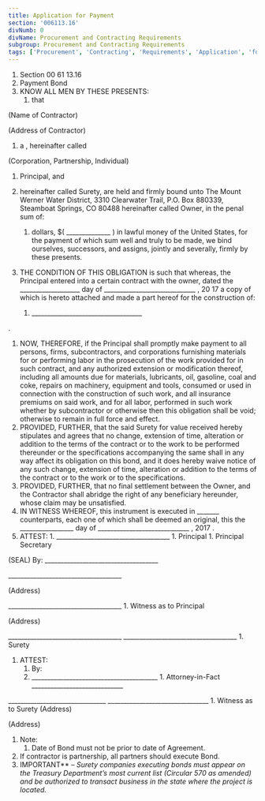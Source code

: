 ```yaml
---
title: Application for Payment
section: '006113.16'
divNumb: 0
divName: Procurement and Contracting Requirements
subgroup: Procurement and Contracting Requirements
tags: ['Procurement', 'Contracting', 'Requirements', 'Application', 'for', 'Payment']
---
```


   1. Section 00 61 13.16
   1. Payment Bond
   1. KNOW ALL MEN BY THESE PRESENTS:
      1. that


(Name of Contractor)


(Address of Contractor)
   1. a , hereinafter called 

 (Corporation, Partnership, Individual)
   1. Principal, and 

   1. hereinafter called Surety, are held and firmly bound unto The Mount Werner Water District, 3310 Clearwater Trail, P.O. Box 880339, Steamboat Springs, CO 80488 hereinafter called Owner, in the penal sum of:
      1. dollars, $( \_\_\_\_\_\_\_\_\_\_\_\_\_\_ ) in lawful money of the United States, for the payment of which sum well and truly to be made, we bind ourselves, successors, and assigns, jointly and severally, firmly by these presents.
   1. THE CONDITION OF THIS OBLIGATION is such that whereas, the Principal entered into a certain contract with the owner, dated the \_\_\_\_\_\_\_\_\_\_\_\_\_\_\_\_\_\_\_ day of \_\_\_\_\_\_\_\_\_\_\_\_\_\_\_\_\_\_\_\_\_\_\_\_\_\_\_\_\_ , 20 17 a copy of which is hereto attached and made a part hereof for the construction of:
      1. \_\_\_\_\_\_\_\_\_\_\_\_\_\_\_\_\_\_\_\_\_\_\_\_\_\_\_\_\_\_\_\_\_\_\_

 .
   1. NOW, THEREFORE, if the Principal shall promptly make payment to all persons, firms, subcontractors, and corporations furnishing materials for or performing labor in the prosecution of the work provided for in such contract, and any authorized extension or modification thereof, including all amounts due for materials, lubricants, oil, gasoline, coal and coke, repairs on machinery, equipment and tools, consumed or used in connection with the construction of such work, and all insurance premiums on said work, and for all labor, performed in such work whether by subcontractor or otherwise then this obligation shall be void; otherwise to remain in full force and effect.
   1. PROVIDED, FURTHER, that the said Surety for value received hereby stipulates and agrees that no change, extension of time, alteration or addition to the terms of the contract or to the work to be performed thereunder or the specifications accompanying the same shall in any way affect its obligation on this bond, and it does hereby waive notice of any such change, extension of time, alteration or addition to the terms of the contract or to the work or to the specifications.
   1. PROVIDED, FURTHER, that no final settlement between the Owner, and the Contractor shall abridge the right of any beneficiary hereunder, whose claim may be unsatisfied.
   1. IN WITNESS WHEREOF, this instrument is executed in \_\_\_\_\_\_\_ counterparts, each one of which shall be deemed an original, this the \_\_\_\_\_\_\_\_\_\_\_\_\_\_\_\_\_ day of \_\_\_\_\_\_\_\_\_\_\_\_\_\_\_\_\_\_\_\_\_\_\_\_\_\_\_\_\_ , 2017 .
   1. ATTEST:
    1. \_\_\_\_\_\_\_\_\_\_\_\_\_\_\_\_\_\_\_\_\_\_\_\_\_\_\_\_\_\_\_\_\_\_\_\_
    1. Principal
    1. Principal Secretary

(SEAL) By: \_\_\_\_\_\_\_\_\_\_\_\_\_\_\_\_\_\_\_\_\_\_\_\_\_\_\_\_\_\_\_\_\_\_\_\_

 \_\_\_\_\_\_\_\_\_\_\_\_\_\_\_\_\_\_\_\_\_\_\_\_\_\_\_\_\_\_\_\_\_\_\_\_

 (Address)

 \_\_\_\_\_\_\_\_\_\_\_\_\_\_\_\_\_\_\_\_\_\_\_\_\_\_\_\_\_\_\_\_\_\_\_\_
    1. Witness as to Principal

 (Address)

\_\_\_\_\_\_\_\_\_\_\_\_\_\_\_\_\_\_\_\_\_\_\_\_\_\_\_\_\_\_\_\_\_\_\_\_ \_\_\_\_\_\_\_\_\_\_\_\_\_\_\_\_\_\_\_\_\_\_\_\_\_\_\_\_\_\_\_\_\_\_\_\_
    1. Surety
   1. ATTEST:
      1. By:
      1. \_\_\_\_\_\_\_\_\_\_\_\_\_\_\_\_\_\_\_\_\_\_\_\_\_\_\_\_\_\_\_\_\_\_\_\_\_\_\_\_
    1. Attorney-in-Fact \_\_\_\_\_\_\_\_\_\_\_\_\_\_\_\_\_\_\_\_\_\_\_\_\_\_\_\_\_

 \_\_\_\_\_\_\_\_\_\_\_\_\_\_\_\_\_\_\_\_\_\_\_\_\_\_\_\_\_\_\_ \_\_\_\_\_\_\_\_\_\_\_\_\_\_\_\_\_\_\_\_\_\_\_\_\_\_\_\_\_\_\_\_ 
    1. Witness as to Surety (Address)

 (Address)
   1. Note:
      1. Date of Bond must not be prior to date of Agreement.
   1. If contractor is partnership, all partners should execute Bond.
1. IMPORTANT** – *Surety companies executing bonds must appear on the Treasury Department’s most current list (Circular 570 as amended) and be authorized to transact business in the state where the project is located.*

